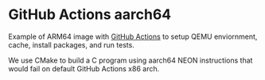 # GitHub Actions aarch64

Example of ARM64 image with [GitHub Actions](https://github.com/uraimo/run-on-arch-action) to setup QEMU enviornment, cache, install packages, and run tests.

We use CMake to build a C program using aarch64 NEON instructions that would fail on default GitHub Actions x86 arch.
